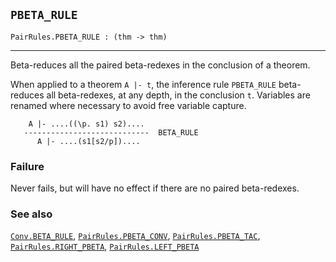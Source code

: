 ## `PBETA_RULE`

``` hol4
PairRules.PBETA_RULE : (thm -> thm)
```

------------------------------------------------------------------------

Beta-reduces all the paired beta-redexes in the conclusion of a theorem.

When applied to a theorem `A |- t`, the inference rule `PBETA_RULE`
beta-reduces all beta-redexes, at any depth, in the conclusion `t`.
Variables are renamed where necessary to avoid free variable capture.

``` hol4
    A |- ....((\p. s1) s2)....
   ----------------------------  BETA_RULE
      A |- ....(s1[s2/p])....
```

### Failure

Never fails, but will have no effect if there are no paired
beta-redexes.

### See also

[`Conv.BETA_RULE`](#Conv.BETA_RULE),
[`PairRules.PBETA_CONV`](#PairRules.PBETA_CONV),
[`PairRules.PBETA_TAC`](#PairRules.PBETA_TAC),
[`PairRules.RIGHT_PBETA`](#PairRules.RIGHT_PBETA),
[`PairRules.LEFT_PBETA`](#PairRules.LEFT_PBETA)
